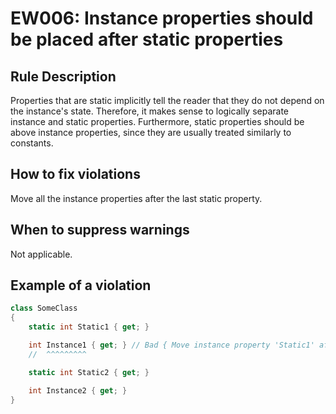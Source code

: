 # EW006: Instance properties should be placed after static properties

## Rule Description

Properties that are static implicitly tell the reader that they do not depend on the instance's state. Therefore, it makes sense to logically separate instance and static properties.
Furthermore, static properties should be above instance properties, since they are usually treated similarly to constants.

## How to fix violations

Move all the instance properties after the last static property.

## When to suppress warnings

Not applicable.

## Example of a violation

```csharp
class SomeClass
{
    static int Static1 { get; }

    int Instance1 { get; } // Bad { Move instance property 'Static1' after all the static properties }
    //  ^^^^^^^^^

    static int Static2 { get; }

    int Instance2 { get; }
}
```